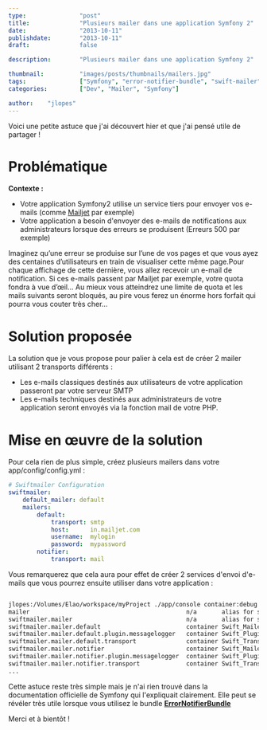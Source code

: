 ```yaml
---
type:               "post"
title:              "Plusieurs mailer dans une application Symfony 2"
date:               "2013-10-11"
publishdate:        "2013-10-11"
draft:              false

description:        "Plusieurs mailer dans une application Symfony 2"

thumbnail:          "images/posts/thumbnails/mailers.jpg"
tags:               ["Symfony", "error-notifier-bundle", "swift-mailer", "Mailer transport"]
categories:         ["Dev", "Mailer", "Symfony"]

author:    "jlopes"
---
```


Voici une petite astuce que j'ai découvert hier et que j'ai pensé utile de partager !<!--more-->

# Problématique

**Contexte :**

*   Votre application Symfony2 utilise un service tiers pour envoyer vos e-mails (comme [Mailjet][1] par exemple)
*   Votre application a besoin d'envoyer des e-mails de notifications aux administrateurs lorsque des erreurs se produisent (Erreurs 500 par exemple)<!--more-->

Imaginez qu’une erreur se produise sur l’une de vos pages et que vous ayez des centaines d’utilisateurs en train de visualiser cette même page.Pour chaque affichage de cette dernière, vous allez recevoir un e-mail de notification.
Si ces e-mails passent par Mailjet par exemple, votre quota fondra à vue d’œil...
Au mieux vous atteindrez une limite de quota et les mails suivants seront bloqués, au pire vous ferez un énorme hors forfait qui pourra vous couter très cher...

# Solution proposée

La solution que je vous propose pour palier à cela est de créer 2 mailer utilisant 2 transports différents :

*   Les e-mails classiques destinés aux utilisateurs de votre application passeront par votre serveur SMTP
*   Les e-mails techniques destinés aux administrateurs de votre application seront envoyés via la fonction mail de votre PHP.

# Mise en œuvre de la solution

Pour cela rien de plus simple, créez plusieurs mailers dans votre app/config/config.yml :

```yaml
# Swiftmailer Configuration
swiftmailer:
    default_mailer: default
    mailers:
        default:
            transport: smtp
            host:      in.mailjet.com
            username:  mylogin
            password:  mypassword
        notifier:
            transport: mail
```


Vous remarquerez que cela aura pour effet de créer 2 services d'envoi d'e-mails que vous pourrez ensuite utiliser dans votre application :

```bash

jlopes:/Volumes/Elao/workspace/myProject ./app/console container:debug | grep mailer
mailer                                            n/a       alias for swiftmailer.mailer.default
swiftmailer.mailer                                n/a       alias for swiftmailer.mailer.default
swiftmailer.mailer.default                        container Swift_Mailer
swiftmailer.mailer.default.plugin.messagelogger   container Swift_Plugins_MessageLogger
swiftmailer.mailer.default.transport              container Swift_Transport_EsmtpTransport
swiftmailer.mailer.notifier                       container Swift_Mailer
swiftmailer.mailer.notifier.plugin.messagelogger  container Swift_Plugins_MessageLogger
swiftmailer.mailer.notifier.transport             container Swift_Transport_MailTransport
...
```


Cette astuce reste très simple mais je n'ai rien trouvé dans la documentation officielle de Symfony qui l'expliquait clairement. Elle peut se révéler très utile lorsque vous utilisez le bundle **[ErrorNotifierBundle][2]**

Merci et à bientôt !

 [1]: https://fr.mailjet.com/
 [2]: https://github.com/Elao/ErrorNotifierBundle

